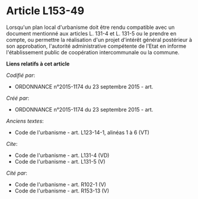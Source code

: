 # Article L153-49

Lorsqu'un plan local d'urbanisme doit être rendu compatible avec un document mentionné aux articles L. 131-4 et L. 131-5 ou
le prendre en compte, ou permettre la réalisation d'un projet d'intérêt général postérieur à son approbation, l'autorité
administrative compétente de l'Etat en informe l'établissement public de coopération intercommunale ou la commune.

**Liens relatifs à cet article**

_Codifié par_:

  - ORDONNANCE n°2015-1174 du 23 septembre 2015 - art.

_Créé par_:

  - ORDONNANCE n°2015-1174 du 23 septembre 2015 - art.

_Anciens textes_:

  - Code de l'urbanisme - art. L123-14-1, alinéas 1 à 6  (VT)

_Cite_:

  - Code de l'urbanisme - art. L131-4 (VD)
  - Code de l'urbanisme - art. L131-5 (V)

_Cité par_:

  - Code de l'urbanisme - art. R102-1 (V)
  - Code de l'urbanisme - art. R153-13 (V)

